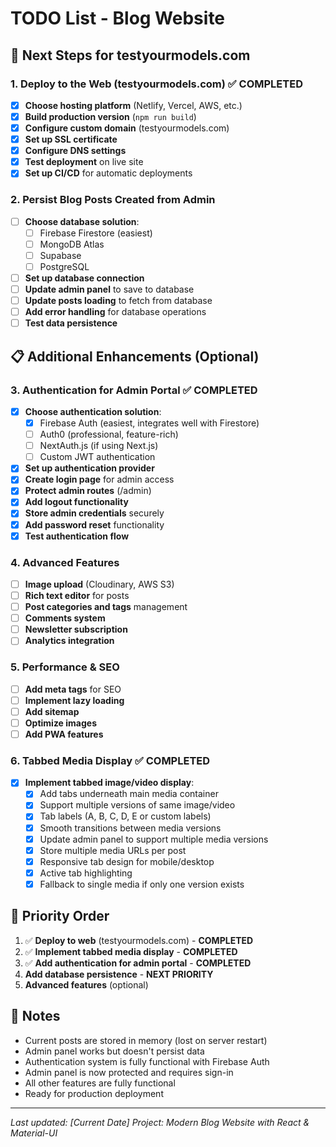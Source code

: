 
# TODO List - Blog Website

## 🚀 **Next Steps for testyourmodels.com**

### **1. Deploy to the Web (testyourmodels.com)** ✅ **COMPLETED**
- [x] **Choose hosting platform** (Netlify, Vercel, AWS, etc.)
- [x] **Build production version** (`npm run build`)
- [x] **Configure custom domain** (testyourmodels.com)
- [x] **Set up SSL certificate**
- [x] **Configure DNS settings**
- [x] **Test deployment** on live site
- [x] **Set up CI/CD** for automatic deployments

### **2. Persist Blog Posts Created from Admin**
- [ ] **Choose database solution**:
  - [ ] Firebase Firestore (easiest)
  - [ ] MongoDB Atlas
  - [ ] Supabase
  - [ ] PostgreSQL
- [ ] **Set up database connection**
- [ ] **Update admin panel** to save to database
- [ ] **Update posts loading** to fetch from database
- [ ] **Add error handling** for database operations
- [ ] **Test data persistence**

## 📋 **Additional Enhancements (Optional)**

### **3. Authentication for Admin Portal** ✅ **COMPLETED**
- [x] **Choose authentication solution**:
  - [x] Firebase Auth (easiest, integrates well with Firestore)
  - [ ] Auth0 (professional, feature-rich)
  - [ ] NextAuth.js (if using Next.js)
  - [ ] Custom JWT authentication
- [x] **Set up authentication provider**
- [x] **Create login page** for admin access
- [x] **Protect admin routes** (/admin)
- [x] **Add logout functionality**
- [x] **Store admin credentials** securely
- [x] **Add password reset** functionality
- [x] **Test authentication flow**

### **4. Advanced Features**
- [ ] **Image upload** (Cloudinary, AWS S3)
- [ ] **Rich text editor** for posts
- [ ] **Post categories and tags** management
- [ ] **Comments system**
- [ ] **Newsletter subscription**
- [ ] **Analytics integration**

### **5. Performance & SEO**
- [ ] **Add meta tags** for SEO
- [ ] **Implement lazy loading**
- [ ] **Add sitemap**
- [ ] **Optimize images**
- [ ] **Add PWA features**

### **6. Tabbed Media Display** ✅ **COMPLETED**
- [x] **Implement tabbed image/video display**:
  - [x] Add tabs underneath main media container
  - [x] Support multiple versions of same image/video
  - [x] Tab labels (A, B, C, D, E or custom labels)
  - [x] Smooth transitions between media versions
  - [x] Update admin panel to support multiple media versions
  - [x] Store multiple media URLs per post
  - [x] Responsive tab design for mobile/desktop
  - [x] Active tab highlighting
  - [x] Fallback to single media if only one version exists

## 🎯 **Priority Order**
1. ✅ **Deploy to web** (testyourmodels.com) - **COMPLETED**
2. ✅ **Implement tabbed media display** - **COMPLETED**
3. ✅ **Add authentication for admin portal** - **COMPLETED**
4. **Add database persistence** - **NEXT PRIORITY**
5. **Advanced features** (optional)

## 📝 **Notes**
- Current posts are stored in memory (lost on server restart)
- Admin panel works but doesn't persist data
- Authentication system is fully functional with Firebase Auth
- Admin panel is now protected and requires sign-in
- All other features are fully functional
- Ready for production deployment

---
*Last updated: [Current Date]*
*Project: Modern Blog Website with React & Material-UI*
